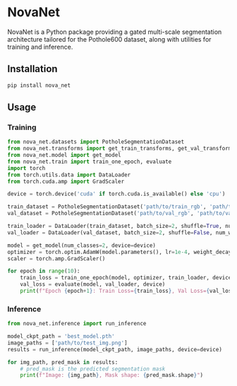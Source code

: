# NovaNet

NovaNet is a Python package providing a gated multi-scale segmentation architecture tailored for the Pothole600 dataset, along with utilities for training and inference.

## Installation

```bash
pip install nova_net
```

## Usage

### Training
```python
from nova_net.datasets import PotholeSegmentationDataset
from nova_net.transforms import get_train_transforms, get_val_transforms
from nova_net.model import get_model
from nova_net.train import train_one_epoch, evaluate
import torch
from torch.utils.data import DataLoader
from torch.cuda.amp import GradScaler

device = torch.device('cuda' if torch.cuda.is_available() else 'cpu')

train_dataset = PotholeSegmentationDataset('path/to/train_rgb', 'path/to/train_label', transforms=get_train_transforms())
val_dataset = PotholeSegmentationDataset('path/to/val_rgb', 'path/to/val_label', transforms=get_val_transforms())

train_loader = DataLoader(train_dataset, batch_size=2, shuffle=True, num_workers=2)
val_loader = DataLoader(val_dataset, batch_size=2, shuffle=False, num_workers=2)

model = get_model(num_classes=2, device=device)
optimizer = torch.optim.AdamW(model.parameters(), lr=1e-4, weight_decay=1e-4)
scaler = torch.amp.GradScaler()

for epoch in range(10):
    train_loss = train_one_epoch(model, optimizer, train_loader, device, scaler)
    val_loss = evaluate(model, val_loader, device)
    print(f"Epoch {epoch+1}: Train Loss={train_loss}, Val Loss={val_loss}")
```

### Inference

```python
from nova_net.inference import run_inference

model_ckpt_path = 'best_model.pth'
image_paths = ['path/to/test_img.png']
results = run_inference(model_ckpt_path, image_paths, device=device)

for img_path, pred_mask in results:
    # pred_mask is the predicted segmentation mask
    print(f"Image: {img_path}, Mask shape: {pred_mask.shape}")
```

